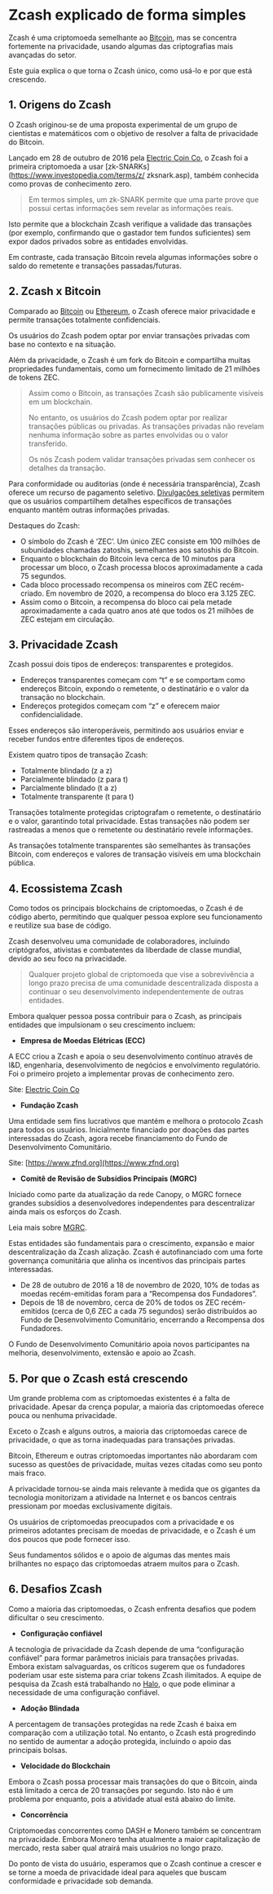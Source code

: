 # Zcash explicado de forma simples

Zcash é uma criptomoeda semelhante ao [Bitcoin](bitcoin.md), mas se concentra fortemente na privacidade, usando algumas das criptografias mais avançadas do setor.

Este guia explica o que torna o Zcash único, como usá-lo e por que está crescendo.

## 1. Origens do Zcash

O Zcash originou-se de uma proposta experimental de um grupo de cientistas e matemáticos com o objetivo de resolver a falta de privacidade do Bitcoin.

Lançado em 28 de outubro de 2016 pela [Electric Coin Co](https://electriccoin.co), o Zcash foi a primeira criptomoeda a usar [zk-SNARKs](https://www.investopedia.com/terms/z/ zksnark.asp), também conhecida como provas de conhecimento zero.

> Em termos simples, um zk-SNARK permite que uma parte prove que possui certas informações sem revelar as informações reais.

Isto permite que a blockchain Zcash verifique a validade das transações (por exemplo, confirmando que o gastador tem fundos suficientes) sem expor dados privados sobre as entidades envolvidas.

Em contraste, cada transação Bitcoin revela algumas informações sobre o saldo do remetente e transações passadas/futuras.

## 2. Zcash x Bitcoin

Comparado ao [Bitcoin](bitcoin.md) ou [Ethereum](ethereum.md), o Zcash oferece maior privacidade e permite transações totalmente confidenciais.

Os usuários do Zcash podem optar por enviar transações privadas com base no contexto e na situação.

Além da privacidade, o Zcash é um fork do Bitcoin e compartilha muitas propriedades fundamentais, como um fornecimento limitado de 21 milhões de tokens ZEC.

> Assim como o Bitcoin, as transações Zcash são publicamente visíveis em um blockchain.
>
> No entanto, os usuários do Zcash podem optar por realizar transações públicas ou privadas. As transações privadas não revelam nenhuma informação sobre as partes envolvidas ou o valor transferido.
>
> Os nós Zcash podem validar transações privadas sem conhecer os detalhes da transação.

Para conformidade ou auditorias (onde é necessária transparência), Zcash oferece um recurso de pagamento seletivo. [Divulgações seletivas](https://www.zfnd.org/zcon/0/workshop-notes/selective-disclosure-workshop/) permitem que os usuários compartilhem detalhes específicos de transações enquanto mantêm outras informações privadas.

Destaques do Zcash:

- O símbolo do Zcash é ‘ZEC’. Um único ZEC consiste em 100 milhões de subunidades chamadas zatoshis, semelhantes aos satoshis do Bitcoin.
- Enquanto o blockchain do Bitcoin leva cerca de 10 minutos para processar um bloco, o Zcash processa blocos aproximadamente a cada 75 segundos.
- Cada bloco processado recompensa os mineiros com ZEC recém-criado. Em novembro de 2020, a recompensa do bloco era 3.125 ZEC.
- Assim como o Bitcoin, a recompensa do bloco cai pela metade aproximadamente a cada quatro anos até que todos os 21 milhões de ZEC estejam em circulação.

## 3. Privacidade Zcash

Zcash possui dois tipos de endereços: transparentes e protegidos.

- Endereços transparentes começam com “t” e se comportam como endereços Bitcoin, expondo o remetente, o destinatário e o valor da transação no blockchain.
- Endereços protegidos começam com “z” e oferecem maior confidencialidade.

Esses endereços são interoperáveis, permitindo aos usuários enviar e receber fundos entre diferentes tipos de endereços.

Existem quatro tipos de transação Zcash:

- Totalmente blindado (z a z)
- Parcialmente blindado (z para t)
- Parcialmente blindado (t a z)
- Totalmente transparente (t para t)

Transações totalmente protegidas criptografam o remetente, o destinatário e o valor, garantindo total privacidade. Estas transações não podem ser rastreadas a menos que o remetente ou destinatário revele informações.

As transações totalmente transparentes são semelhantes às transações Bitcoin, com endereços e valores de transação visíveis em uma blockchain pública.

## 4. Ecossistema Zcash

Como todos os principais blockchains de criptomoedas, o Zcash é de código aberto, permitindo que qualquer pessoa explore seu funcionamento e reutilize sua base de código.

Zcash desenvolveu uma comunidade de colaboradores, incluindo criptógrafos, ativistas e combatentes da liberdade de classe mundial, devido ao seu foco na privacidade.

> Qualquer projeto global de criptomoeda que vise a sobrevivência a longo prazo precisa de uma comunidade descentralizada disposta a continuar o seu desenvolvimento independentemente de outras entidades.

Embora qualquer pessoa possa contribuir para o Zcash, as principais entidades que impulsionam o seu crescimento incluem:

- **Empresa de Moedas Elétricas (ECC)**

 A ECC criou a Zcash e apoia o seu desenvolvimento contínuo através de I&D, engenharia, desenvolvimento de negócios e envolvimento regulatório. Foi o primeiro projeto a implementar provas de conhecimento zero.

 Site: [Electric Coin Co](https://electriccoin.co)

- **Fundação Zcash**

 Uma entidade sem fins lucrativos que mantém e melhora o protocolo Zcash para todos os usuários. Inicialmente financiado por doações das partes interessadas do Zcash, agora recebe financiamento do Fundo de Desenvolvimento Comunitário.

 Site: [https://www.zfnd.org](https://www.zfnd.org)

- **Comitê de Revisão de Subsídios Principais (MGRC)**

 Iniciado como parte da atualização da rede Canopy, o MGRC fornece grandes subsídios a desenvolvedores independentes para descentralizar ainda mais os esforços do Zcash.

 Leia mais sobre [MGRC](https://electriccoin.co/blog/ecc-welcomes-the-major-grants-review-committee/).

Estas entidades são fundamentais para o crescimento, expansão e maior descentralização da Zcash alização. Zcash é autofinanciado com uma forte governança comunitária que alinha os incentivos das principais partes interessadas.

- De 28 de outubro de 2016 a 18 de novembro de 2020, 10% de todas as moedas recém-emitidas foram para a “Recompensa dos Fundadores”.
- Depois de 18 de novembro, cerca de 20% de todos os ZEC recém-emitidos (cerca de 0,6 ZEC a cada 75 segundos) serão distribuídos ao Fundo de Desenvolvimento Comunitário, encerrando a Recompensa dos Fundadores.

O Fundo de Desenvolvimento Comunitário apoia novos participantes na melhoria, desenvolvimento, extensão e apoio ao Zcash.

## 5. Por que o Zcash está crescendo

Um grande problema com as criptomoedas existentes é a falta de privacidade. Apesar da crença popular, a maioria das criptomoedas oferece pouca ou nenhuma privacidade.

Exceto o Zcash e alguns outros, a maioria das criptomoedas carece de privacidade, o que as torna inadequadas para transações privadas.

Bitcoin, Ethereum e outras criptomoedas importantes não abordaram com sucesso as questões de privacidade, muitas vezes citadas como seu ponto mais fraco.

A privacidade tornou-se ainda mais relevante à medida que os gigantes da tecnologia monitorizam a atividade na Internet e os bancos centrais pressionam por moedas exclusivamente digitais.

Os usuários de criptomoedas preocupados com a privacidade e os primeiros adotantes precisam de moedas de privacidade, e o Zcash é um dos poucos que pode fornecer isso.

Seus fundamentos sólidos e o apoio de algumas das mentes mais brilhantes no espaço das criptomoedas atraem muitos para o Zcash.

## 6. Desafios Zcash

Como a maioria das criptomoedas, o Zcash enfrenta desafios que podem dificultar o seu crescimento.

- **Configuração confiável**

 A tecnologia de privacidade da Zcash depende de uma “configuração confiável” para formar parâmetros iniciais para transações privadas. Embora existam salvaguardas, os críticos sugerem que os fundadores poderiam usar este sistema para criar tokens Zcash ilimitados. A equipe de pesquisa da Zcash está trabalhando no [Halo](https://electriccoin.co/blog/explaining-halo-2/), o que pode eliminar a necessidade de uma configuração confiável.

- **Adoção Blindada**

 A percentagem de transações protegidas na rede Zcash é baixa em comparação com a utilização total. No entanto, o Zcash está progredindo no sentido de aumentar a adoção protegida, incluindo o apoio das principais bolsas.

- **Velocidade do Blockchain**

 Embora o Zcash possa processar mais transações do que o Bitcoin, ainda está limitado a cerca de 20 transações por segundo. Isto não é um problema por enquanto, pois a atividade atual está abaixo do limite.

- **Concorrência**

 Criptomoedas concorrentes como DASH e Monero também se concentram na privacidade. Embora Monero tenha atualmente a maior capitalização de mercado, resta saber qual atrairá mais usuários no longo prazo.

Do ponto de vista do usuário, esperamos que o Zcash continue a crescer e se torne a moeda de privacidade ideal para aqueles que buscam conformidade e privacidade sob demanda.